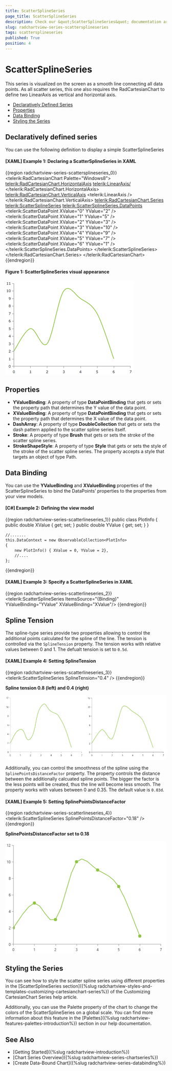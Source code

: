 ```yaml
---
title: ScatterSplineSeries
page_title: ScatterSplineSeries
description: Check our &quot;ScatterSplineSeries&quot; documentation article for the RadChartView {{ site.framework_name }} control.
slug: radchartview-series-scattersplineseries
tags: scattersplineseries
published: True
position: 4
---
```


# ScatterSplineSeries

This series is visualized on the screen as a smooth line connecting all data points. As all scatter series, this one also requires the RadCartesianChart to define two LinearAxis as vertical and horizontal axis.
      
* [Declaratively Defined Series](#declaratively-defined-series)
* [Properties](#properties)
* [Data Binding](#data-binding)
* [Styling the Series](#styling-the-series)
	  
## Declaratively defined series

You can use the following definition to display a simple ScatterSplineSeries

#### __[XAML] Example 1: Declaring a ScatterSplineSeries in XAML__
{{region radchartview-series-scattersplineseries_0}}
	<telerik:RadCartesianChart Palette="Windows8">
	<telerik:RadCartesianChart.HorizontalAxis>
		<telerik:LinearAxis/>
	</telerik:RadCartesianChart.HorizontalAxis>
	<telerik:RadCartesianChart.VerticalAxis>
		<telerik:LinearAxis />
	</telerik:RadCartesianChart.VerticalAxis>
	<telerik:RadCartesianChart.Series>
		<telerik:ScatterSplineSeries>
			<telerik:ScatterSplineSeries.DataPoints>
				<telerik:ScatterDataPoint XValue="0" YValue="2" />
				<telerik:ScatterDataPoint XValue="1" YValue="5" />
				<telerik:ScatterDataPoint XValue="2" YValue="3" />
				<telerik:ScatterDataPoint XValue="3" YValue="10" />
				<telerik:ScatterDataPoint XValue="4" YValue="9" />
				<telerik:ScatterDataPoint XValue="5" YValue="7" />
				<telerik:ScatterDataPoint XValue="6" YValue="1" />
			</telerik:ScatterSplineSeries.DataPoints>
		</telerik:ScatterSplineSeries>
	</telerik:RadCartesianChart.Series>
	</telerik:RadCartesianChart>
{{endregion}}

#### __Figure 1: ScatterSplineSeries visual appearance__
![radchartview-series-scattersplineseries](images/radchartview-series-scattersplineseries.png)

## Properties

* __YValueBinding__: A property of type __DataPointBinding__ that gets or sets the property path that determines the Y value of the data point.
* __XValueBinding__: A property of type __DataPointBinding__ that gets or sets the property path that determines the X value of the data point.
* __DashArray__: A property of type __DoubleCollection__ that gets or sets the dash pattern applied to the scatter spline series itself.
* __Stroke__: A property of type __Brush__ that gets or sets the stroke of the scatter spline series.
* __StrokeShapeStyle__: A property of type __Style__ that gets or sets the style of the stroke of the scatter spline series. The property accepts a style that targets an object of type Path.

## Data Binding

You can use the __YValueBinding__ and __XValueBinding__ properties of the ScatterSplineSeries to bind the DataPoints’ properties to the properties from your view models.

#### __[C#] Example 2: Defining the view model__

{{region radchartview-series-scatterlineseries_1}}
	public class PlotInfo
    {
        public double XValue { get; set; }
        public double YValue { get; set; }
    }

	//.......
	this.DataContext = new ObservableCollection<PlotInfo>
	{
		new PlotInfo() { XValue = 0, YValue = 2},
		//....
	};
{{endregion}}		

#### __[XAML] Example 3: Specify a ScatterSplineSeries in XAML__
{{region radchartview-series-scatterlineseries_2}}
	<telerik:ScatterSplineSeries ItemsSource="{Binding}" YValueBinding="YValue" XValueBinding="XValue"/>
{{endregion}}

## Spline Tension

The spline-type series provide two properties allowing to control the additional points calculated for the spline of the line. The tension is controlled via the `SplineTension` property. The tension works with relative values between 0 and 1. The defualt tension is set to `0.5d`.

#### __[XAML] Example 4: Setting SplineTension__
{{region radchartview-series-scatterlineseries_3}}	
	 <telerik:ScatterSplineSeries SplineTension="0.4" />
{{endregion}}

__Spline tension 0.8 (left) and 0.4 (right)__

![WPF RadChartView ](images/splineseries-spline-tension.png)

Additionally, you can control the smoothness of the spline using the `SplinePointsDistanceFactor` property. The property controls the distance between the additionally calcuated spline points. The bigger the factor is the less points will be created, thus the line will become less smooth. The property works with values between 0 and 0.35. The default value is `0.03d`.

#### __[XAML] Example 5: Setting SplinePointsDistanceFactor__
{{region radchartview-series-scatterlineseries_4}}	
	 <telerik:ScatterSplineSeries SplinePointsDistanceFactor="0.18" />
{{endregion}}

__SplinePointsDistanceFactor set to 0.18__

![WPF RadChartView ](images/splineseries-spline-points-distance-factor.png)

## Styling the Series

You can see how to style the scatter spline series using different properties in the [ScatterSplineSeries section]({%slug radchartview-styles-and-templates-customizing-cartesianchart-series%}) of the Customizing CartesianChart Series help article.

Additionally, you can use the Palette property of the chart to change the colors of the ScatterSplineSeries on a global scale. You can find more information about this feature in the [Palettes]({%slug radchartview-features-palettes-introduction%}) section in our help documentation.

## See Also
 * [Getting Started]({%slug radchartview-introduction%})
 * [Chart Series Overview]({%slug radchartview-series-chartseries%})
 * [Create Data-Bound Chart]({%slug radchartview-series-databinding%})
